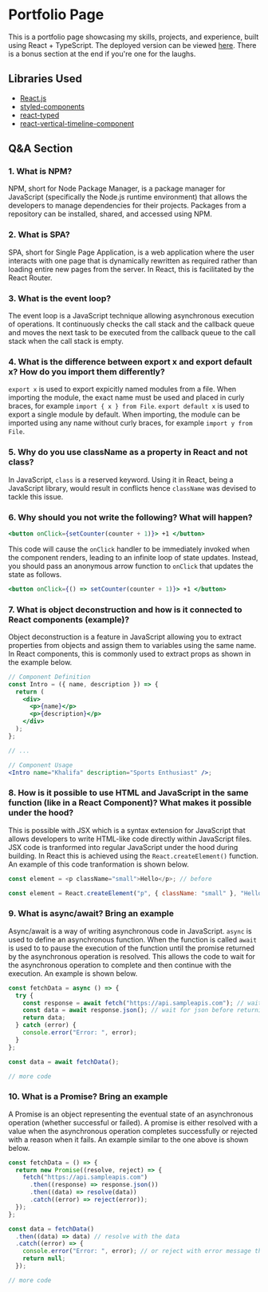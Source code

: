 # Portfolio Page

This is a portfolio page showcasing my skills, projects, and experience, built using React + TypeScript. The deployed version can be viewed [here](https://khalifa47.github.io/estdev-portfolio-react/). There is a bonus section at the end if you're one for the laughs.

## Libraries Used

- [React.js](https://react.dev)
- [styled-components](https://styled-components.com)
- [react-typed](https://www.npmjs.com/package/react-typed)
- [react-vertical-timeline-component](https://www.npmjs.com/package/react-vertical-timeline-component)

## Q&A Section

### 1. What is NPM?

NPM, short for Node Package Manager, is a package manager for JavaScript (specifically the Node.js runtime environment) that allows the developers to manage dependencies for their projects. Packages from a repository can be installed, shared, and accessed using NPM.

### 2. What is SPA?

SPA, short for Single Page Application, is a web application where the user interacts with one page that is dynamically rewritten as required rather than loading entire new pages from the server. In React, this is facilitated by the React Router.

### 3. What is the event loop?

The event loop is a JavaScript technique allowing asynchronous execution of operations. It continuously checks the call stack and the callback queue and moves the next task to be executed from the callback queue to the call stack when the call stack is empty.

### 4. What is the difference between export x and export default x? How do you import them differently?

`export x` is used to export expicitly named modules from a file. When importing the module, the exact name must be used and placed in curly braces, for example `import { x } from File`.
`export default x` is used to export a single module by default. When importing, the module can be imported using any name without curly braces, for example `import y from File`.

### 5. Why do you use className as a property in React and not class?

In JavaScript, `class` is a reserved keyword. Using it in React, being a JavaScript library, would result in conflicts hence `className` was devised to tackle this issue.

### 6. Why should you not write the following? What will happen?

```jsx
<button onClick={setCounter(counter + 1)}> +1 </button>
```

This code will cause the `onClick` handler to be immediately invoked when the component renders, leading to an infinite loop of state updates. Instead, you should pass an anonymous arrow function to `onClick` that updates the state as follows.

```jsx
<button onClick={() => setCounter(counter + 1)}> +1 </button>
```

### 7. What is object deconstruction and how is it connected to React components (example)?

Object deconstruction is a feature in JavaScript allowing you to extract properties from objects and assign them to variables using the same name. In React components, this is commonly used to extract props as shown in the example below.

```jsx
// Component Definition
const Intro = ({ name, description }) => {
  return (
    <div>
      <p>{name}</p>
      <p>{description}</p>
    </div>
  );
};

// ...

// Component Usage
<Intro name="Khalifa" description="Sports Enthusiast" />;
```

### 8. How is it possible to use HTML and JavaScript in the same function (like in a React Component)? What makes it possible under the hood?

This is possible with JSX which is a syntax extension for JavaScript that allows developers to write HTML-like code directly within JavaScript files. JSX code is tranformed into regular JavaScript under the hood during building. In React this is achieved using the `React.createElement()` function. An example of this code tranformation is shown below.

```js
const element = <p className="small">Hello</p>; // before
```

```js
const element = React.createElement("p", { className: "small" }, "Hello"); // after
```

### 9. What is async/await? Bring an example

Async/await is a way of writing asynchronous code in JavaScript. `async` is used to define an asynchronous function. When the function is called `await` is used to to pause the execution of the function until the promise returned by the asynchronous operation is resolved. This allows the code to wait for the asynchronous operation to complete and then continue with the execution. An example is shown below.

```jsx
const fetchData = async () => {
  try {
    const response = await fetch("https://api.sampleapis.com"); // wait for fetch to complete before proceeding
    const data = await response.json(); // wait for json before returning data
    return data;
  } catch (error) {
    console.error("Error: ", error);
  }
};

const data = await fetchData();

// more code
```

### 10. What is a Promise? Bring an example

A Promise is an object representing the eventual state of an asynchronous operation (whether successful or failed). A promise is either resolved with a value when the asynchronous operation completes successfully or rejected with a reason when it fails. An example similar to the one above is shown below.

```jsx
const fetchData = () => {
  return new Promise((resolve, reject) => {
    fetch("https://api.sampleapis.com")
      .then((response) => response.json())
      .then((data) => resolve(data))
      .catch((error) => reject(error));
  });
};

const data = fetchData()
  .then((data) => data) // resolve with the data
  .catch((error) => {
    console.error("Error: ", error); // or reject with error message then return null
    return null;
  });

// more code
```
